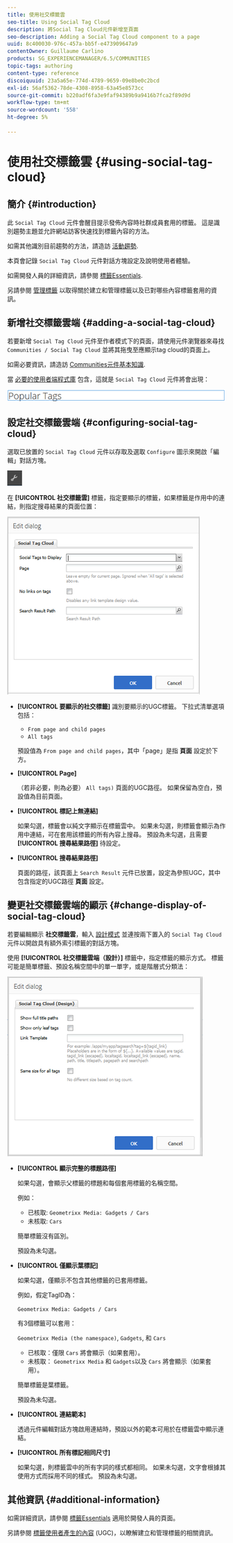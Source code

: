 ```yaml
---
title: 使用社交標籤雲
seo-title: Using Social Tag Cloud
description: 將Social Tag Cloud元件新增至頁面
seo-description: Adding a Social Tag Cloud component to a page
uuid: 8c400030-976c-457a-bb5f-e473909647a9
contentOwner: Guillaume Carlino
products: SG_EXPERIENCEMANAGER/6.5/COMMUNITIES
topic-tags: authoring
content-type: reference
discoiquuid: 23a5a65e-774d-4789-9659-09e8be0c2bcd
exl-id: 56af5362-78de-4308-8958-63a45e8573cc
source-git-commit: b220adf6fa3e9faf94389b9a9416b7fca2f89d9d
workflow-type: tm+mt
source-wordcount: '558'
ht-degree: 5%

---
```


# 使用社交標籤雲 {#using-social-tag-cloud}

## 簡介 {#introduction}

此 `Social Tag Cloud` 元件會醒目提示發佈內容時社群成員套用的標籤。 這是識別趨勢主題並允許網站訪客快速找到標籤內容的方法。

如需其他識別目前趨勢的方法，請造訪 [活動趨勢](trends.md).

本頁會記錄 `Social Tag Cloud` 元件對話方塊設定及說明使用者體驗。

如需開發人員的詳細資訊，請參閱 [標籤Essentials](tag.md).

另請參閱 [管理標籤](../../help/sites-administering/tags.md) 以取得關於建立和管理標籤以及已對哪些內容標籤套用的資訊。

## 新增社交標籤雲端 {#adding-a-social-tag-cloud}

若要新增 `Social Tag Cloud` 元件至作者模式下的頁面，請使用元件瀏覽器來尋找 `Communities / Social Tag Cloud` 並將其拖曳至應顯示tag cloud的頁面上。

如需必要資訊，請造訪 [Communities元件基本知識](basics.md).

當 [必要的使用者端程式庫](tag.md#essentials-for-client-side) 包含，這就是 `Social Tag Cloud` 元件將會出現：

![社交標籤](assets/social-tag.png)

## 設定社交標籤雲端 {#configuring-social-tag-cloud}

選取已放置的 `Social Tag Cloud` 元件以存取及選取 `Configure` 圖示來開啟「編輯」對話方塊。

![設定](assets/configure-new.png)

在 **[!UICONTROL 社交標籤雲]** 標籤，指定要顯示的標籤，如果標籤是作用中的連結，則指定搜尋結果的頁面位置：

![social-tag-cloud](assets/social-tag-cloud.png)

* **[!UICONTROL 要顯示的社交標籤]**
識別要顯示的UGC標籤。 下拉式清單選項包括：

   * `From page and child pages`
   * `All tags`

   預設值為 `From page and child pages`，其中「page」是指 **頁面** 設定於下方。

* **[!UICONTROL Page]**

   （若非必要，則為必要） `All tags)` 頁面的UGC路徑。 如果保留為空白，預設值為目前頁面。

* **[!UICONTROL 標記上無連結]**

   如果勾選，標籤會以純文字顯示在標籤雲中。 如果未勾選，則標籤會顯示為作用中連結，可在套用該標籤的所有內容上搜尋。 預設為未勾選，且需要 **[!UICONTROL 搜尋結果路徑]** 待設定。

* **[!UICONTROL 搜尋結果路徑]**

   頁面的路徑，該頁面上 `Search Result` 元件已放置，設定為參照UGC，其中包含指定的UGC路徑 **頁面** 設定。

## 變更社交標籤雲端的顯示 {#change-display-of-social-tag-cloud}

若要編輯顯示 **社交標籤雲**，輸入 [設計模式](../../help/sites-authoring/default-components-designmode.md) 並連按兩下置入的 `Social Tag Cloud` 元件以開啟具有額外索引標籤的對話方塊。

使用 **[!UICONTROL 社交標籤雲端（設計）]** 標籤中，指定標籤的顯示方式。 標籤可能是簡單標籤、預設名稱空間中的單一單字，或是階層式分類法：

![social-tag-cloud-design](assets/social-tag-cloud-design.png)

* **[!UICONTROL 顯示完整的標題路徑]**

   如果勾選，會顯示父標籤的標題和每個套用標籤的名稱空間。

   例如：

   * 已核取: `Geometrixx Media: Gadgets / Cars`
   * 未核取: `Cars`

   簡單標籤沒有區別。

   預設為未勾選。

* **[!UICONTROL 僅顯示葉標記]**

   如果勾選，僅顯示不包含其他標籤的已套用標籤。

   例如，假定TagID為：

   `Geometrixx Media: Gadgets / Cars`

   有3個標籤可以套用：

   `Geometrixx Media (the namespace)`, `Gadgets`, 和 `Cars`

   * 已核取：僅限 `Cars` 將會顯示（如果套用）。
   * 未核取： `Geometrixx Media` 和 `Gadgets`以及 `Cars` 將會顯示（如果套用）。

   簡單標籤是葉標籤。

   預設為未勾選。

* **[!UICONTROL 連結範本]**

   透過元件編輯對話方塊啟用連結時，預設以外的範本可用於在標籤雲中顯示連結。

* **[!UICONTROL 所有標記相同尺寸]**

   如果勾選，則標籤雲中的所有字詞的樣式都相同。 如果未勾選，文字會根據其使用方式而採用不同的樣式。 預設為未勾選。

## 其他資訊 {#additional-information}

如需詳細資訊，請參閱 [標籤Essentials](tag.md) 適用於開發人員的頁面。

另請參閱 [標籤使用者產生的內容](tag-ugc.md) (UGC)，以瞭解建立和管理標籤的相關資訊。
